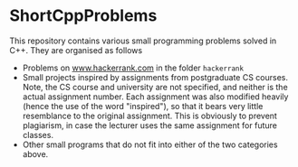 # ShortCppProblems

This repository contains various small programming problems solved in C++. They are organised as follows

+ Problems on www.hackerrank.com in the folder `hackerrank`
+ Small projects inspired by assignments from postgraduate CS courses. Note, the CS course and university are not specified, and neither is the actual assignment number. Each assignment was also modified heavily (hence the use of the word "inspired"), so that it bears very little resemblance to the original assignment. This is obviously to prevent plagiarism, in case the lecturer uses the same assignment for future classes.
+ Other small programs that do not fit into either of the two categories above.
